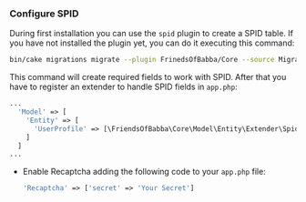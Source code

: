### Configure SPID

During first installation you can use the `spid` plugin to create a SPID table.
If you have not installed the plugin yet, you can do it executing this command:

```sh
bin/cake migrations migrate --plugin FrinedsOfBabba/Core --source Migrations/Spid
```

This command will create required fields to work with SPID.
After that you have to register an extender to handle SPID fields in `app.php`:

```php
...
  'Model' => [
    'Entity' => [
      'UserProfile' => [\FriendsOfBabba\Core\Model\Entity\Extender\SpidExtender::class],
    ]
  ]
...
```

- Enable Recaptcha adding the following code to your `app.php` file:
  ```php
  'Recaptcha' => ['secret' => 'Your Secret']
  ```

